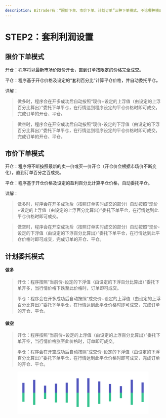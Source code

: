 ```yaml
---
description: Bitrader有：“限价下单、市价下单、计划订单”三种下单模式，不论哪种模式，在Bitrader进行一次设定即可完成订单的开仓、平仓委托。
---
```


# STEP2：套利利润设置

## 限价下单模式

开仓：程序将以最新市场价限价开仓，直到订单按限定的价格完全成交。

平仓：程序基于开仓价格及设定的“套利百分比”计算平仓价格，并自动委托平仓。

详解：

> 做多时，程序会在开多成功后自动按照“现价+设定的上浮值（由设定的上浮百分比算出）”委托下单平仓，在行情达到程序设定的平仓价格时即可成交，完成订单的开仓、平仓。

> 做空时，程序会在开空成功后自动按照“现价-设定的下浮值（由设定的下浮百分比算出）”委托下单平仓，在行情达到程序设定的平仓价格时即可成交，完成订单的开仓、平仓。

## 市价下单模式

开仓：程序将不断按照最新的卖一价或买一价开仓（开仓价会根据市场价不断变化），直到订单百分之百成交。

平仓：程序基于开仓价格及设定的盈利百分比计算平仓价格，自动委托平仓。

详解：

> 做多时，程序会在开多成功后（按照订单实时成交的部分）自动按照“现价+设定的上浮值（由设定的上浮百分比算出）”委托下单平仓，在行情达到此平仓价格时即可成交。

> 做空时，程序会在开空成功后（按照订单实时成交的部分）自动按照“现价-设定的下浮值（由设定的下浮百分比算出）”委托下单平仓，在行情达到此平仓价格时即可成交，完成订单的开仓、平仓。

## 计划委托模式

#### 做多

> 开仓：程序按照“当前价-设定的下浮值（由设定的下浮百分比算出）”委托下单开多，当行情价格下跌至此价格时，订单即可成交。
>
> 平仓：程序会在开多成功后自动按照“成交价+设定的上浮值（由设定的上浮百分比算出）”委托下单平仓，在行情达到此平仓价格时即可成交，完成订单的开仓、平仓。

#### 做空

> 开仓：程序按照“当前价+设定的上浮值（由设定的上浮百分比算出）”委托下单开空，当行情价格涨至此价格时，订单即可成交。
>
> 平仓：程序会在开空成功后自动按照“成交价-设定的下浮值（由设定的下浮百分比算出）”委托下单平仓，在行情达到此平仓价格时即可成交，完成订单的开仓、平仓。

<figure><img src="../../.gitbook/assets/Pagination (2).png" alt=""><figcaption></figcaption></figure>
